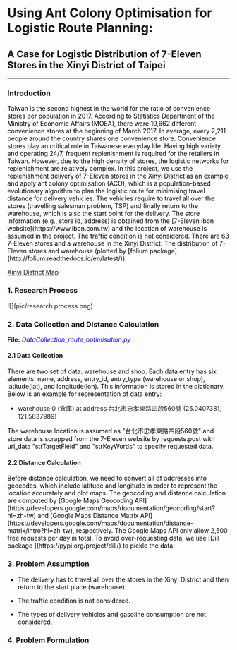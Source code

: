 # Using Ant Colony Optimisation for Logistic Route Planning: #
## A Case for Logistic Distribution of 7-Eleven Stores in the Xinyi District of Taipei ##
----------
### Introduction ###
<span style="color:black">
Taiwan is the second highest in the world for the ratio of convenience stores per population in 2017. According to Statistics Department of the Ministry of Economic Affairs (MOEA), there were 10,662 different convenience stores at the beginning of March 2017. In average, every 2,211 people around the country shares one convenience store. Convenience stores play an critical role in Taiwanese everyday life.
Having high variety and operating 24/7, frequent replenishment is required for the retailers in Taiwan. However, due to the high density of stores, the logistic networks for replenishment are relatively complex. In this project, we use the replenishment delivery of 7-Eleven stores in the Xinyi District as an example and apply ant colony optimisation (ACO), which is a population-based evolutionary algorithm to plan the logistic route for minimising travel distance for delivery vehicles. The vehicles require to travel all over the stores (travelling salesman problem, TSP) and finally return to the warehouse, which is also the start point for the delivery. The store information (e.g., store id, address) is obtained from the [7-Eleven ibon website](https://www.ibon.com.tw) and the location of warehouse is assumed in the project. The traffic condition is not considered.
</span>

<span style="color:black">
There are 63 7-Eleven stores and a warehouse in the Xinyi District. The distribution of 7-Eleven stores and warehouse (plotted by [folium package](http://folium.readthedocs.io/en/latest/)):
</span>

[Xinyi District Map](https://cdn.rawgit.com/linminbin/DEDA_Class_SS2018/c3d4e0c8/Min-Bin%20Lin/Route%20Optimisation/xinyi_map/index.html)

### 1. Research Process ###

![](pic/research process.png)

### 2. Data Collection and Distance Calculation ###

**File:**
<span style="color:blue">
*DataCollection_route_optimisation.py*
</span>

#### 2.1 Data Collection ####
<span style="color:black">
There are two set of data: warehouse and shop. Each data entry has six elements: name, address, entry_id, entry_type (warehouse or shop), latitude(lat), and longitude(lon). This information is stored in the dictionary. Below is an example for representation of data entry:
</span>

- warehouse 0 (倉庫) at address 台北市忠孝東路四段560號 (25.0407381, 121.5637989)

<span style="color:black">
The warehouse location is assumed as "台北市忠孝東路四段560號" and store data is scrapped from the 7-Eleven website by requests.post with url_data "strTargetField" and "strKeyWords" to specify requested data.
</span>

#### 2.2 Distance Calculation ####
<span style="color:black">
Before distance calculation, we need to convert all of addresses into geocodes, which include latitude and longitude in order to  represent the location accurately and plot maps. The geocoding and distance calculation are computed by [Google Maps Geocoding API](https://developers.google.com/maps/documentation/geocoding/start?hl=zh-tw) and [Google Maps Distance Matrix API](https://developers.google.com/maps/documentation/distance-matrix/intro?hl=zh-tw), respectively. The Google Maps API only allow  2,500 free requests per day in total. To avoid over-requesting data, we use [Dill package ](https://pypi.org/project/dill/) to pickle the data.
</span>

### 3. Problem Assumption ###
- <span style="color:black">The delivery has to travel all over the stores in the Xinyi District and then return to the start place (warehouse).</span>

- <span style="color:black">The traffic condition is not considered.</span>

- <span style="color:black">The types of delivery vehicles and gasoline consumption are not considered.</span>

### 4. Problem Formulation ###
